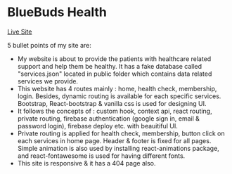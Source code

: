 # BlueBuds Health #

[Live Site](https://bluebuds-healthcare.web.app/)

5 bullet points of my site are:
* My website is about to provide the patients with healthcare related support and help them be healthy. It has a fake database called "services.json" located in public folder which contains data related services we provide.
* This website has 4 routes mainly : home, health check, membership, login. Besides, dynamic routing is available for each specific services. Bootstrap, React-bootstrap & vanilla css is used for designing UI.
* It follows the concepts of : custom hook, context api, react routing, private routing, firebase authentication (google sign in, email & password login), firebase deploy etc. with beauitiful UI.
* Private routing is applied for health check, membership, button click on each services in home page. Header & footer is fixed for all pages. Simple animation is also used by installing react-animations package, and react-fontawesome is used for having different fonts.
* This site is responsive & it has a 404 page also.
